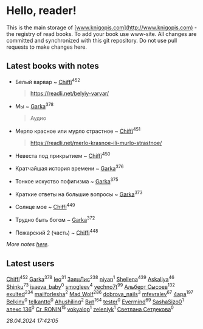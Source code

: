 # Hello, reader!
This is the main storage of [www.knigopis.com](http://www.knigopis.com) - the registry of read books.
To add your book use www-site. All changes are committed and synchronized with this git repository.
Do not use pull requests to make changes here.


## Latest books with notes
* Белый варвар ~ [Chiffi](users/105/105831994080785626680-google)<sup>452</sup>
    > https://readli.net/belyiy-varvar/

* Мы ~ [Garka](users/115/115753719718250012620-google)<sup>378</sup>
    > Аудио

* Мерло красное или мурло страстное ~ [Chiffi](users/105/105831994080785626680-google)<sup>451</sup>
    > https://readli.net/merlo-krasnoe-ili-murlo-strastnoe/

* Невеста под прикрытием ~ [Chiffi](users/105/105831994080785626680-google)<sup>450</sup>

* Кратчайшая история времени ~ [Garka](users/115/115753719718250012620-google)<sup>376</sup>

* Тонкое искуство пофигизма ~ [Garka](users/115/115753719718250012620-google)<sup>375</sup>

* Краткие ответы на большие вопросы ~ [Garka](users/115/115753719718250012620-google)<sup>373</sup>

* Солнце мое ~ [Chiffi](users/105/105831994080785626680-google)<sup>449</sup>

* Трудно быть богом ~ [Garka](users/115/115753719718250012620-google)<sup>372</sup>

* Пожарский 2 (часть) ~ [Chiffi](users/105/105831994080785626680-google)<sup>448</sup>


_More notes [here](latest_books_with_notes.md)._


## Latest users
[Chiffi](users/105/105831994080785626680-google)<sup>452</sup> 
[Garka](users/115/115753719718250012620-google)<sup>378</sup> 
[leo](users/106/106915386474260202605-google)<sup>31</sup> 
[ЗаяцЛис](users/112/112388384595246311466-google)<sup>238</sup> 
[niyan](users/110/110517883439678622021-google)<sup>1</sup> 
[Shellena](users/134/13413591548892934957-mailru)<sup>439</sup> 
[Askaliya](users/326/326783541-vkontakte)<sup>46</sup> 
[Shinku](users/109/109176126475581739292-google)<sup>73</sup> 
[isaeva_baby](users/109/109089966297718972425-google)<sup>0</sup> 
[smogleev](users/267/267805152-yandex)<sup>4</sup> 
[vechno7t](users/102/102483077884312127500-google)<sup>99</sup> 
[Альберт Сысоев](users/474/47446642-vkontakte)<sup>132</sup> 
[exulted](users/100/100599204551896265722-google)<sup>234</sup> 
[mailforlesha](users/836/836484549-yandex)<sup>2</sup> 
[Mad Wolf](users/947/94738840-vkontakte)<sup>286</sup> 
[dobrova_nails](users/606/6069210-vkontakte)<sup>3</sup> 
[mfevralev](users/140/140966150-vkontakte)<sup>67</sup> 
[4apa](users/117/117392596378069249667-google)<sup>197</sup> 
[Belkinv](users/117/117655821011958723100-google)<sup>0</sup> 
[telkantto](users/105/105132765868492364316-google)<sup>0</sup> 
[Ahushiling](users/116/116407812532669338806-google)<sup>2</sup> 
[Вит](users/300/300273923-vkontakte)<sup>164</sup> 
[tester](users/116/116424012935321035501-google)<sup>0</sup> 
[Evermind](users/302/302928912-vkontakte)<sup>69</sup> 
[SashaSizo0](users/117/117932212421048968285-google)<sup>1</sup> 
[алекс 136](users/184/18475011-vkontakte)<sup>0</sup> 
[Cr_RONIN](users/112/112090473416384685204-google)<sup>15</sup> 
[vokyalop](users/320/32096418-yandex)<sup>1</sup> 
[zeleniyk](users/196/19644235-vkontakte)<sup>1</sup> 
[Светлана Сетдекова](users/158/15877369199589457581-mailru)<sup>0</sup> 


_28.04.2024 17:42:05_
